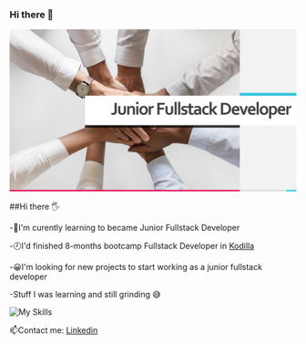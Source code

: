 ### Hi there 👋

![logo](https://github.com/KatWas/Kasia-cv/blob/main/asssets/Junior%20Fullstack%20Developer.jpg)

##Hi there 🖐

-🤞I'm curently learning to became Junior Fullstack Developer

-🕗I'd finished 8-months bootcamp Fullstack Developer in [Kodilla](https://www.kodilla.com)

-😀I'm looking for new projects to start working as a junior fullstack developer 

-Stuff I was learning and still grinding 😅

![My Skills](https://skillicons.dev/icons?i=git,github,typescript,react,nextjs,jest,css,node)

📫Contact me:
[Linkedin](https://www.linkedin.com/in/katarzyna-wasilewska-703b78103/)


